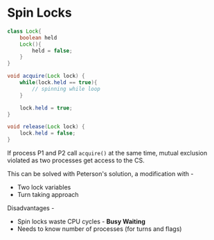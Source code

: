 # Spin Locks

```java
class Lock{
    boolean held
    Lock(){
        held = false;
    }
}

void acquire(Lock lock) {
    while(lock.held == true){
        // spinning while loop
    }

    lock.held = true;
}

void release(Lock lock) {
    lock.held = false;
}
```

If process P1 and P2 call `acquire()` at the same time, mutual exclusion violated as two processes get access to the CS.

This can be solved with Peterson's solution, a modification with -

* Two lock variables
* Turn taking approach

Disadvantages -

* Spin locks waste CPU cycles - **Busy Waiting**
* Needs to know number of processes \(for turns and flags\)




